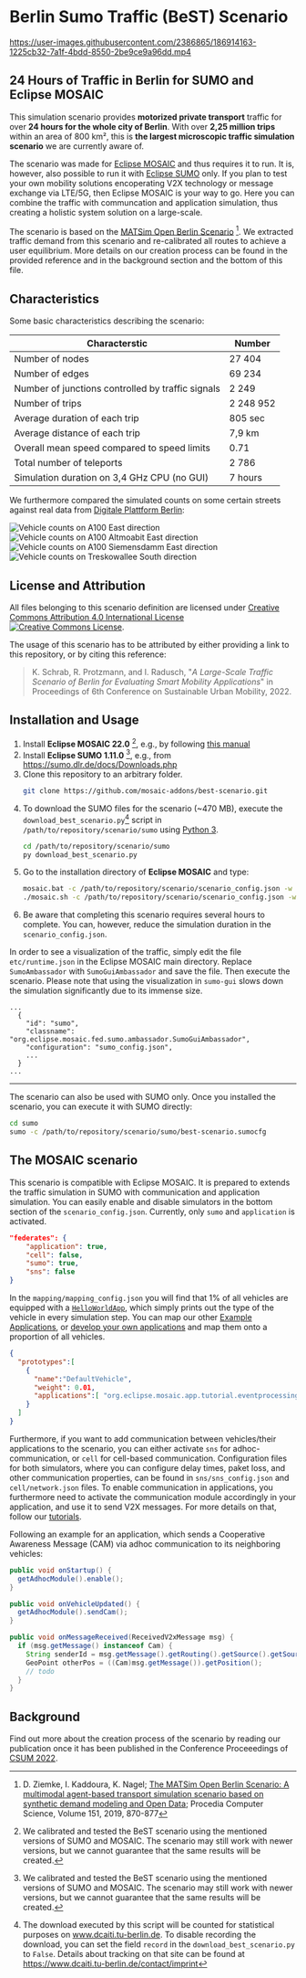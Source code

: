 # Berlin Sumo Traffic (BeST) Scenario

https://user-images.githubusercontent.com/2386865/186914163-1225cb32-7a1f-4bdd-8550-2be9ce9a96dd.mp4

## 24 Hours of Traffic in Berlin for SUMO and Eclipse MOSAIC

This simulation scenario provides **motorized private transport** traffic for over **24 hours for the whole city of Berlin**. 
With over **2,25 million trips** within an area of 800 km², this is **the largest microscopic traffic simulation scenario** we are currently aware of.

The scenario was made for [Eclipse MOSAIC](https://github.com/eclipse/mosaic) and thus requires it to run. 
It is, however, also possible to run it with [Eclipse SUMO](https://github.com/eclipse/sumo) only.
If you plan to test your own mobility solutions encoperating V2X technology or message exchange via LTE/5G, then Eclipse MOSAIC is your way to go. 
Here you can combine the traffic with communcation and application simulation, thus creating a holistic system solution on a large-scale.

The scenario is based on the [MATSim Open Berlin Scenario](https://github.com/matsim-scenarios/matsim-berlin) [^1]. 
We extracted traffic demand from this scenario and re-calibrated all routes to achieve a user equilibrium.
More details on our creation process can be found in the provided reference and in the background section and the bottom of this file.

[^1]: D. Ziemke, I. Kaddoura, K. Nagel; [The MATSim Open Berlin Scenario: A multimodal agent-based transport simulation scenario based on synthetic demand modeling and Open Data](https://doi.org/10.1016/j.procs.2019.04.120); Procedia Computer Science, Volume 151, 2019, 870-877

## Characteristics

Some basic characteristics describing the scenario:

|Characterstic|Number|
|-----------------|--------|
| Number of nodes | 27 404 |
| Number of edges	| 69 234 |
| Number of junctions controlled by traffic signals | 2 249 |
| Number of trips | 2 248 952 |
| Average duration of each trip | 805 sec |
| Average distance of each trip | 7,9 km |
| Overall mean speed compared to speed limits | 0.71 |
| Total number of teleports | 2 786 |
| Simulation duration on 3,4 GHz CPU (no GUI) | 7 hours |

We furthermore compared the simulated counts on some certain streets against real data from [Digitale Plattform Berlin](https://api.viz.berlin.de/daten/verkehrsdetektion):

![Vehicle counts on A100 East direction](docs/img/counts-a100-east.svg)
![Vehicle counts on A100 Altmoabit East direction](docs/img/counts-altmoabit-east.svg)
![Vehicle counts on A100 Siemensdamm East direction](docs/img/counts-siemensdamm-east.svg)
![Vehicle counts on Treskowallee South direction](docs/img/counts-treskowallee-south.svg)

## License and Attribution

All files belonging to this scenario definition are licensed under <a rel="license" href="http://creativecommons.org/licenses/by/4.0/">Creative Commons Attribution 4.0 International License</a>
<a rel="license" href="http://creativecommons.org/licenses/by/4.0/"> <img alt="Creative Commons License" style="border-width:0" src="https://i.creativecommons.org/l/by/4.0/80x15.png" /></a>.

The usage of this scenario has to be attributed by either providing a link to this repository, or by citing this reference:

> K. Schrab, R. Protzmann, and I. Radusch, "*A Large-Scale Traffic Scenario of Berlin for Evaluating Smart Mobility Applications*" in Proceedings of 6th Conference on Sustainable Urban Mobility, 2022.

## Installation and Usage

1. Install **Eclipse MOSAIC 22.0** [^2], e.g., by following [this manual](https://www.eclipse.org/mosaic/docs/getting_started)
2. Install **Eclipse SUMO 1.11.0** [^2], e.g., from https://sumo.dlr.de/docs/Downloads.php
3. Clone this repository to an arbitrary folder.
   ```sh
   git clone https://github.com/mosaic-addons/best-scenario.git
   ```
4. To download the SUMO files for the scenario (~470 MB), execute the `download_best_scenario.py`[^3] script in `/path/to/repository/scenario/sumo` using [Python 3](https://www.python.org/downloads).
   ```sh
   cd /path/to/repository/scenario/sumo
   py download_best_scenario.py
   ```
5. Go to the installation directory of **Eclipse MOSAIC** and type:
   ```sh
   mosaic.bat -c /path/to/repository/scenario/scenario_config.json -w 120 # Windows
   ./mosaic.sh -c /path/to/repository/scenario/scenario_config.json -w 120 # Linux
   ```
6. Be aware that completing this scenario requires several hours to complete. You can, however, reduce the simulation duration in the `scenario_config.json`.

[^2]: We calibrated and tested the BeST scenario using the mentioned versions of SUMO and MOSAIC. The scenario may still work with newer versions, but we cannot guarantee that the same results will be created.
[^3]: The download executed by this script will be counted for statistical purposes on www.dcaiti.tu-berlin.de. To disable recording the download, you can set the field `record` in the `download_best_scenario.py` to `False`. Details about tracking on that site can be found at https://www.dcaiti.tu-berlin.de/contact/imprint

In order to see a visualization of the traffic, simply edit the file `etc/runtime.json` in the Eclipse MOSAIC main directory.
Replace `SumoAmbassador` with `SumoGuiAmbassador` and save the file. 
Then execute the scenario.
Please note that using the visualization in `sumo-gui` slows down the simulation significantly due to its immense size.

```
...
  {
    "id": "sumo",
    "classname": "org.eclipse.mosaic.fed.sumo.ambassador.SumoGuiAmbassador",
    "configuration": "sumo_config.json",
    ...
  }
...
```

---
The scenario can also be used with SUMO only. Once you installed the scenario, you can execute it with SUMO directly:

```sh
cd sumo
sumo -c /path/to/repository/scenario/sumo/best-scenario.sumocfg
```

## The MOSAIC scenario

This scenario is compatible with Eclipse MOSAIC. It is prepared to extends the traffic simulation in SUMO with communication and application simulation. 
You can easily enable and disable simulators in the bottom section of the `scenario_config.json`. Currently, only `sumo` and `application` is activated.

```json
"federates": {
    "application": true,
    "cell": false,
    "sumo": true,
    "sns": false
}
```

In the `mapping/mapping_config.json` you will find that 1% of all vehicles are equipped with a [`HelloWorldApp`](https://github.com/eclipse/mosaic/blob/main/app/tutorials/example-applications/src/main/java/org/eclipse/mosaic/app/tutorial/eventprocessing/sampling/HelloWorldApp.java), which simply prints out the type of the vehicle in every simulation step. 
You can map our other [Example Applications](https://www.eclipse.org/mosaic/tutorials/additional_examples/), or [develop your own applications](https://www.eclipse.org/mosaic/docs/develop_applications/) and map them onto a proportion of all vehicles.

```json
{
  "prototypes":[
    {
      "name":"DefaultVehicle",
      "weight": 0.01,
      "applications":[ "org.eclipse.mosaic.app.tutorial.eventprocessing.sampling.HelloWorldApp" ]
    }
  ]
}
```

Furthermore, if you want to add communication between vehicles/their applications to the scenario, you can either activate `sns` for adhoc-communication, or `cell` for cell-based communication. Configuration files for both simulators, where you can configure delay times, paket loss, and other communication properties, can be found in `sns/sns_config.json` and `cell/network.json` files. To enable communication in applications, you furthermore need to activate the communication module accordingly in your application, and use it to send V2X messages. For more details on that, follow our [tutorials](https://www.eclipse.org/mosaic/tutorials).

Following an example for an application, which sends a Cooperative Awareness Message (CAM) via adhoc communication to its neighboring vehicles:
```java
public void onStartup() {
  getAdhocModule().enable();
}

public void onVehicleUpdated() {
  getAdhocModule().sendCam();
}

public void onMessageReceived(ReceivedV2xMessage msg) {
  if (msg.getMessage() instanceof Cam) {
    String senderId = msg.getMessage().getRouting().getSource().getSourceName();
    GeoPoint otherPos = ((Cam)msg.getMessage()).getPosition();
    // todo
  }
}
```

## Background

Find out more about the creation process of the scenario by reading our publication once it has been published in the Conference Proceeedings of [CSUM 2022](https://csum.civ.uth.gr).

